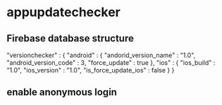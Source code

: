 # appupdatechecker


## Firebase database structure
"versionchecker" : {
    "android" : {
      "andorid_version_name" : "1.0",
      "android_version_code" : 3,
      "force_update" : true
    },
    "ios" : {
      "ios_build" : "1.0",
      "ios_version" : "1.0",
      "is_force_update_ios" : false
    }
  }

## enable anonymous login 
